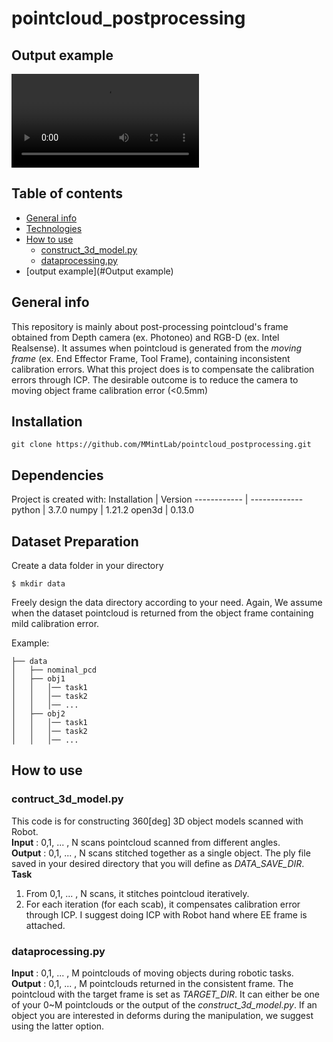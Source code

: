 # pointcloud_postprocessing
 
## Output example

![construct seamless 3d model](figures/git_calibration_post_processing_teaser.mp4)


## Table of contents
* [General info](#general-info)
* [Technologies](#technologies)
* [How to use](#Codes)
	* [construct_3d_model.py](#construct_3d_model.py)  
	* [dataprocessing.py](#dataprocessing.py)  
* [output example](#Output example)

## General info
This repository is mainly about post-processing pointcloud's frame obtained from Depth camera (ex. Photoneo) and RGB-D (ex. Intel Realsense). 
It assumes when pointcloud is generated from the *moving frame* (ex. End Effector Frame, Tool Frame), containing inconsistent calibration errors.
What this project does is to compensate the calibration errors through ICP. The desirable outcome is to reduce the camera to moving object frame calibration error (<0.5mm)

## Installation
```
git clone https://github.com/MMintLab/pointcloud_postprocessing.git
```

## Dependencies
Project is created with:
Installation | Version
------------ | -------------
python | 3.7.0
numpy | 1.21.2
open3d | 0.13.0

## Dataset Preparation
Create a data folder in your directory 
```
$ mkdir data
```
Freely design the data directory according to your need. Again, We assume when the dataset pointcloud is returned from the object frame containing mild calibration error.

Example: 
```
├── data
│   ├── nominal_pcd
│   ├── obj1
│   │   │── task1
│   │   │── task2
│   │   │── ...
│   ├── obj2
│   │   │── task1
│   │   │── task2
│   │   │── ...
```




## How to use

### contruct_3d_model.py
This code is for constructing 360[deg] 3D object models scanned with Robot.\
**Input** : 0,1, ... , N scans pointcloud scanned from different angles.\
**Output** : 0,1, ... , N scans stitched together as a single object. The ply file saved in your desired directory that you will define as *DATA_SAVE_DIR*. \
**Task** 
1.  From 0,1, ... , N scans, it stitches pointcloud iteratively. 
2. For each iteration (for each scab), it compensates calibration error through ICP. I suggest doing ICP with Robot hand where EE frame is attached.


### dataprocessing.py
**Input** : 0,1, ... , M pointclouds of moving objects during robotic tasks. \
**Output** : 0,1, ... , M pointclouds returned in the consistent frame. The pointcloud with the target frame is set as *TARGET_DIR*. It can either be one of your 0~M pointclouds or the output of the *construct_3d_model.py*. If an object you are interested in deforms during the manipulation, we suggest using the latter option.
